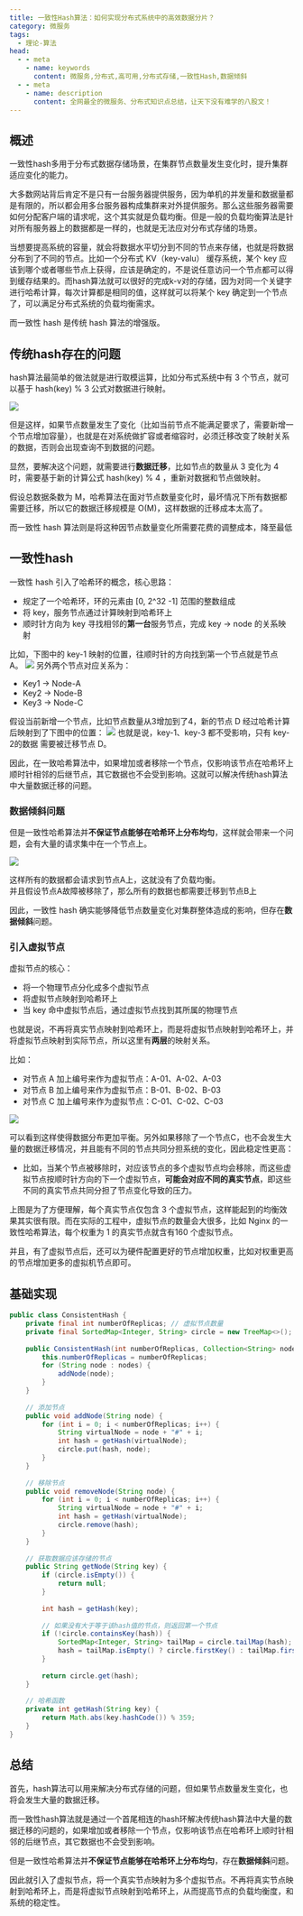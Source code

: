 ```yaml
---
title: 一致性Hash算法：如何实现分布式系统中的高效数据分片？
category: 微服务
tags:
  - 理论-算法
head:
  - - meta
    - name: keywords
      content: 微服务,分布式,高可用,分布式存储,一致性Hash,数据倾斜
  - - meta
    - name: description
      content: 全网最全的微服务、分布式知识点总结，让天下没有难学的八股文！
---
```




## 概述
一致性hash多用于分布式数据存储场景，在集群节点数量发生变化时，提升集群适应变化的能力。

大多数网站背后肯定不是只有一台服务器提供服务，因为单机的并发量和数据量都是有限的，所以都会用多台服务器构成集群来对外提供服务。那么这些服务器需要如何分配客户端的请求呢，这个其实就是负载均衡。但是一般的负载均衡算法是针对所有服务器上的数据都是一样的，也就是无法应对分布式存储的场景。

当想要提高系统的容量，就会将数据水平切分到不同的节点来存储，也就是将数据分布到了不同的节点。比如一个分布式 KV（key-valu） 缓存系统，某个 key 应该到哪个或者哪些节点上获得，应该是确定的，不是说任意访问一个节点都可以得到缓存结果的。而hash算法就可以很好的完成k-v对的存储，因为对同一个关键字进行哈希计算，每次计算都是相同的值，这样就可以将某个 key 确定到一个节点了，可以满足分布式系统的负载均衡需求。

而一致性 hash 是传统 hash 算法的增强版。

## 传统hash存在的问题

hash算法最简单的做法就是进行取模运算，比如分布式系统中有 3 个节点，就可以基于 hash(key) % 3 公式对数据进行映射。

![](https://seven97-blog.oss-cn-hangzhou.aliyuncs.com/imgs/202404271619996.png)

但是这样，如果节点数量发生了变化（比如当前节点不能满足要求了，需要新增一个节点增加容量），也就是在对系统做扩容或者缩容时，必须迁移改变了映射关系的数据，否则会出现查询不到数据的问题。

显然，要解决这个问题，就需要进行**数据迁移**，比如节点的数量从 3 变化为 4 时，需要基于新的计算公式 hash(key) % 4 ，重新对数据和节点做映射。

假设总数据条数为 M，哈希算法在面对节点数量变化时，最坏情况下所有数据都需要迁移，所以它的数据迁移规模是 O(M)，这样数据的迁移成本太高了。

而一致性 hash 算法则是将这种因节点数量变化所需要花费的调整成本，降至最低

## 一致性hash
一致性 hash 引入了哈希环的概念，核心思路：
- 规定了一个哈希环，环的元素由 [0, 2^32 -1] 范围的整数组成
- 将 key，服务节点通过计算映射到哈希环上
- 顺时针方向为 key 寻找相邻的**第一台**服务节点，完成 key -> node 的关系映射

比如，下图中的 key-1 映射的位置，往顺时针的方向找到第一个节点就是节点 A。
![](https://seven97-blog.oss-cn-hangzhou.aliyuncs.com/imgs/202404271620743.png)
另外两个节点对应关系为：

- Key1 -> Node-A
- Key2 -> Node-B
- Key3 -> Node-C

假设当前新增一个节点，比如节点数量从3增加到了4，新的节点 D 经过哈希计算后映射到了下图中的位置：
![](https://seven97-blog.oss-cn-hangzhou.aliyuncs.com/imgs/202404271620021.png)
也就是说，key-1、key-3 都不受影响，只有 key-2的数据 需要被迁移节点 D。

因此，在一致哈希算法中，如果增加或者移除一个节点，仅影响该节点在哈希环上顺时针相邻的后继节点，其它数据也不会受到影响。这就可以解决传统hash算法中大量数据迁移的问题。

### 数据倾斜问题
但是一致性哈希算法并**不保证节点能够在哈希环上分布均匀**，这样就会带来一个问题，会有大量的请求集中在一个节点上。

![](https://seven97-blog.oss-cn-hangzhou.aliyuncs.com/imgs/202404271620435.png)

这样所有的数据都会请求到节点A上，这就没有了负载均衡。  
并且假设节点A故障被移除了，那么所有的数据也都需要迁移到节点B上

因此，一致性 hash 确实能够降低节点数量变化对集群整体造成的影响，但存在**数据倾斜**问题。

### 引入虚拟节点

虚拟节点的核心：
- 将一个物理节点分化成多个虚拟节点
- 将虚拟节点映射到哈希环上
- 当 key 命中虚拟节点后，通过虚拟节点找到其所属的物理节点

也就是说，不再将真实节点映射到哈希环上，而是将虚拟节点映射到哈希环上，并将虚拟节点映射到实际节点，所以这里有**两层**的映射关系。

比如：
- 对节点 A 加上编号来作为虚拟节点：A-01、A-02、A-03
- 对节点 B 加上编号来作为虚拟节点：B-01、B-02、B-03
- 对节点 C 加上编号来作为虚拟节点：C-01、C-02、C-03

![](https://seven97-blog.oss-cn-hangzhou.aliyuncs.com/imgs/202404271620952.png)

可以看到这样使得数据分布更加平衡。另外如果移除了一个节点C，也不会发生大量的数据迁移情况，并且能有不同的节点共同分担系统的变化，因此稳定性更高：  
- 比如，当某个节点被移除时，对应该节点的多个虚拟节点均会移除，而这些虚拟节点按顺时针方向的下一个虚拟节点，**可能会对应不同的真实节点**，即这些不同的真实节点共同分担了节点变化导致的压力。

上图是为了方便理解，每个真实节点仅包含 3 个虚拟节点，这样能起到的均衡效果其实很有限。而在实际的工程中，虚拟节点的数量会大很多，比如 Nginx 的一致性哈希算法，每个权重为 1 的真实节点就含有160 个虚拟节点。

并且，有了虚拟节点后，还可以为硬件配置更好的节点增加权重，比如对权重更高的节点增加更多的虚拟机节点即可。

## 基础实现

```java
public class ConsistentHash {
    private final int numberOfReplicas; // 虚拟节点数量
    private final SortedMap<Integer, String> circle = new TreeMap<>();
    
    public ConsistentHash(int numberOfReplicas, Collection<String> nodes) {
        this.numberOfReplicas = numberOfReplicas;
        for (String node : nodes) {
            addNode(node);
        }
    }
    
    // 添加节点
    public void addNode(String node) {
        for (int i = 0; i < numberOfReplicas; i++) {
            String virtualNode = node + "#" + i;
            int hash = getHash(virtualNode);
            circle.put(hash, node);
        }
    }
    
    // 移除节点
    public void removeNode(String node) {
        for (int i = 0; i < numberOfReplicas; i++) {
            String virtualNode = node + "#" + i;
            int hash = getHash(virtualNode);
            circle.remove(hash);
        }
    }
    
    // 获取数据应该存储的节点
    public String getNode(String key) {
        if (circle.isEmpty()) {
            return null;
        }
        
        int hash = getHash(key);
        
        // 如果没有大于等于该hash值的节点，则返回第一个节点
        if (!circle.containsKey(hash)) {
            SortedMap<Integer, String> tailMap = circle.tailMap(hash);
            hash = tailMap.isEmpty() ? circle.firstKey() : tailMap.firstKey();
        }
        
        return circle.get(hash);
    }
    
    // 哈希函数
    private int getHash(String key) {
        return Math.abs(key.hashCode()) % 359;
    }
}
```
## 总结
首先，hash算法可以用来解决分布式存储的问题，但如果节点数量发生变化，也将会发生大量的数据迁移。

而一致性hash算法就是通过一个首尾相连的hash环解决传统hash算法中大量的数据迁移的问题的，如果增加或者移除一个节点，仅影响该节点在哈希环上顺时针相邻的后继节点，其它数据也不会受到影响。

但是一致性哈希算法并**不保证节点能够在哈希环上分布均匀**，存在**数据倾斜**问题。

因此就引入了虚拟节点，将一个真实节点映射为多个虚拟节点。不再将真实节点映射到哈希环上，而是将虚拟节点映射到哈希环上，从而提高节点的负载均衡度，和系统的稳定性。



<!-- @include: @article-footer.snippet.md -->     

